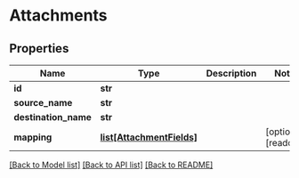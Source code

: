 # Attachments

## Properties
Name | Type | Description | Notes
------------ | ------------- | ------------- | -------------
**id** | **str** |  | 
**source_name** | **str** |  | 
**destination_name** | **str** |  | 
**mapping** | [**list[AttachmentFields]**](AttachmentFields.md) |  | [optional] [readonly] 

[[Back to Model list]](../README.md#documentation-for-models) [[Back to API list]](../README.md#documentation-for-api-endpoints) [[Back to README]](../README.md)


